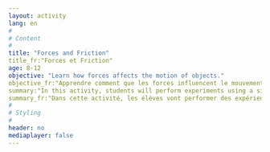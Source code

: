 ```yaml
---
layout: activity
lang: en
#
# Content
#
title: "Forces and Friction"
title_fr:"Forces et Friction"
age: 8-12
objective: "Learn how forces affects the motion of objects."
objective_fr:"Apprendre comment que les forces influencent le mouvement d'un objet."
summary:"In this activity, students will perform experiments using a simple pulley-weight set up in order to understand the effects of forces on the motion of an object. They will learn about how mass affects the motion of the object by adding washers to both ends of a string that is attached to a pulley.  They will also experiment with the force of friction acting on the object, and discover how a sandpaper surface affects the object’s motion."
summary_fr:"Dans cette activité, les élèves vont performer des expériences en utilisant un système de poulie et poids afin de comprendre comment que les forces influencent le mouvement d’un objet. Ils vont apprendre comment que la masse affecte le mouvement de l’objet en ajoutant des rondelles au deux extrémités de la corde qui est attachée à la poulie. Ils vont aussi expérimenter la force de friction qui agit sur un objet, puis ils vont découvrir comment que du papier de verre affecte le mouvement de l’objet.    "
#
# Styling
#
header: no
mediaplayer: false
---
```

